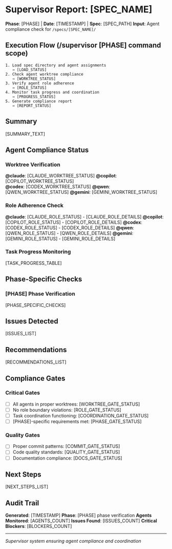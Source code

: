 # Supervisor Report: [SPEC_NAME]

**Phase**: [PHASE] | **Date**: [TIMESTAMP] | **Spec**: [SPEC_PATH]
**Input**: Agent compliance check for `/specs/[SPEC_NAME]/`

## Execution Flow (/supervisor [PHASE] command scope)
```
1. Load spec directory and agent assignments
   → [LOAD_STATUS]
2. Check agent worktree compliance
   → [WORKTREE_STATUS]
3. Verify agent role adherence
   → [ROLE_STATUS]
4. Monitor task progress and coordination
   → [PROGRESS_STATUS]
5. Generate compliance report
   → [REPORT_STATUS]
```

## Summary
[SUMMARY_TEXT]

## Agent Compliance Status

### Worktree Verification
**@claude**: [CLAUDE_WORKTREE_STATUS]
**@copilot**: [COPILOT_WORKTREE_STATUS]  
**@codex**: [CODEX_WORKTREE_STATUS]
**@qwen**: [QWEN_WORKTREE_STATUS]
**@gemini**: [GEMINI_WORKTREE_STATUS]

### Role Adherence Check
**@claude**: [CLAUDE_ROLE_STATUS] - [CLAUDE_ROLE_DETAILS]
**@copilot**: [COPILOT_ROLE_STATUS] - [COPILOT_ROLE_DETAILS]
**@codex**: [CODEX_ROLE_STATUS] - [CODEX_ROLE_DETAILS]
**@qwen**: [QWEN_ROLE_STATUS] - [QWEN_ROLE_DETAILS]
**@gemini**: [GEMINI_ROLE_STATUS] - [GEMINI_ROLE_DETAILS]

### Task Progress Monitoring
[TASK_PROGRESS_TABLE]

## Phase-Specific Checks

### [PHASE] Phase Verification
[PHASE_SPECIFIC_CHECKS]

## Issues Detected
[ISSUES_LIST]

## Recommendations
[RECOMMENDATIONS_LIST]

## Compliance Gates

### Critical Gates
- [ ] All agents in proper worktrees: [WORKTREE_GATE_STATUS]
- [ ] No role boundary violations: [ROLE_GATE_STATUS]
- [ ] Task coordination functioning: [COORDINATION_GATE_STATUS]
- [ ] [PHASE]-specific requirements met: [PHASE_GATE_STATUS]

### Quality Gates  
- [ ] Proper commit patterns: [COMMIT_GATE_STATUS]
- [ ] Code quality standards: [QUALITY_GATE_STATUS]
- [ ] Documentation compliance: [DOCS_GATE_STATUS]

## Next Steps
[NEXT_STEPS_LIST]

## Audit Trail
**Generated**: [TIMESTAMP]
**Phase**: [PHASE] phase verification
**Agents Monitored**: [AGENTS_COUNT]
**Issues Found**: [ISSUES_COUNT]
**Critical Blockers**: [BLOCKERS_COUNT]

---
*Supervisor system ensuring agent compliance and coordination*